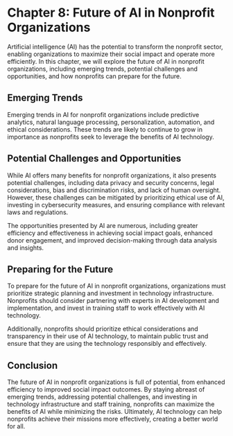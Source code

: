 Chapter 8: Future of AI in Nonprofit Organizations
==================================================

Artificial intelligence (AI) has the potential to transform the nonprofit sector, enabling organizations to maximize their social impact and operate more efficiently. In this chapter, we will explore the future of AI in nonprofit organizations, including emerging trends, potential challenges and opportunities, and how nonprofits can prepare for the future.

Emerging Trends
---------------

Emerging trends in AI for nonprofit organizations include predictive analytics, natural language processing, personalization, automation, and ethical considerations. These trends are likely to continue to grow in importance as nonprofits seek to leverage the benefits of AI technology.

Potential Challenges and Opportunities
--------------------------------------

While AI offers many benefits for nonprofit organizations, it also presents potential challenges, including data privacy and security concerns, legal considerations, bias and discrimination risks, and lack of human oversight. However, these challenges can be mitigated by prioritizing ethical use of AI, investing in cybersecurity measures, and ensuring compliance with relevant laws and regulations.

The opportunities presented by AI are numerous, including greater efficiency and effectiveness in achieving social impact goals, enhanced donor engagement, and improved decision-making through data analysis and insights.

Preparing for the Future
------------------------

To prepare for the future of AI in nonprofit organizations, organizations must prioritize strategic planning and investment in technology infrastructure. Nonprofits should consider partnering with experts in AI development and implementation, and invest in training staff to work effectively with AI technology.

Additionally, nonprofits should prioritize ethical considerations and transparency in their use of AI technology, to maintain public trust and ensure that they are using the technology responsibly and effectively.

Conclusion
----------

The future of AI in nonprofit organizations is full of potential, from enhanced efficiency to improved social impact outcomes. By staying abreast of emerging trends, addressing potential challenges, and investing in technology infrastructure and staff training, nonprofits can maximize the benefits of AI while minimizing the risks. Ultimately, AI technology can help nonprofits achieve their missions more effectively, creating a better world for all.
